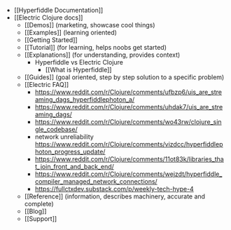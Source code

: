 - [[Hyperfiddle Documentation]]
- [[Electric Clojure docs]]
	- [[Demos]] (marketing, showcase cool things)
	- [[Examples]] (learning oriented)
	- [[Getting Started]]
	- [[Tutorial]] (for learning, helps noobs get started)
	- [[Explanations]] (for understanding, provides context)
		- Hyperfiddle vs Electric Clojure
			- [[What is Hyperfiddle]]
	- [[Guides]] (goal oriented, step by step solution to a specific problem)
	- [[Electric FAQ]]
		- https://www.reddit.com/r/Clojure/comments/ufbzp6/uis_are_streaming_dags_hyperfiddlephoton_a/
		- https://www.reddit.com/r/Clojure/comments/uhdak7/uis_are_streaming_dags/
		- https://www.reddit.com/r/Clojure/comments/wo43rw/clojure_single_codebase/
		- network unreliability https://www.reddit.com/r/Clojure/comments/vizdcc/hyperfiddlephoton_progress_update/
		- https://www.reddit.com/r/Clojure/comments/11ot83k/libraries_that_join_front_and_back_end/
		- https://www.reddit.com/r/Clojure/comments/wejzdt/hyperfiddle_compiler_managed_network_connections/
		- https://fullctxdev.substack.com/p/weekly-tech-hype-4
	- [[Reference]] (information, describes machinery, accurate and complete)
	- [[Blog]]
	- [[Support]]